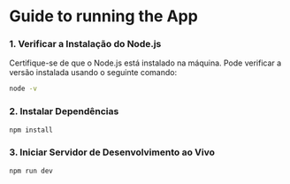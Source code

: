 # Guide to running the App

### 1. Verificar a Instalação do Node.js
Certifique-se de que o Node.js está instalado na máquina. Pode verificar a versão instalada usando o seguinte comando:
```bash
node -v
```
### 2. Instalar Dependências
```bash
npm install
```
### 3. Iniciar Servidor de Desenvolvimento ao Vivo
```bash
npm run dev
```
